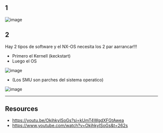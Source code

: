 

## 1

![image](https://github.com/user-attachments/assets/b6cd23e5-e5c8-4288-9cf4-3c63fee885da)

## 2

Hay 2 tipos de software y el NX-OS necesita los 2 par aarrancar!!!

- Primero el Kernell (keckstart)
- Luego el OS

![image](https://github.com/user-attachments/assets/4de677d8-edf6-4ed8-9e7a-53c025769327)

- (Los SMU son parches del sistema operatico)

![image](https://github.com/user-attachments/assets/1a09bb7b-a1b4-466b-8fac-5a425e476a0f)
















---

## Resources

- https://youtu.be/OkjhkyISoGs?si=kUmT4WgdXFGtAwea
- https://www.youtube.com/watch?v=OkjhkyISoGs&t=262s
